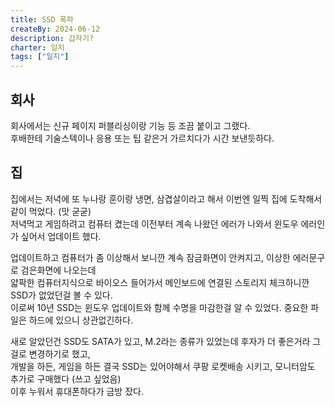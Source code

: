 ```yaml
---
title: SSD 폭파
createBy: 2024-06-12
description: 갑자기?
charter: 일지
tags: ["일지"]
---
```


## 회사

회사에서는 신규 페이지 퍼블리싱이랑 기능 등 조끔 붙이고 그랬다.  
후배한테 기술스텍이나 응용 또는 팁 같은거 가르치다가 시간 보낸듯하다.

## 집

집에서는 저녁에 또 누나랑 훈이랑 냉면, 삼겹살이라고 해서 이번엔 일찍 집에 도착해서 같이 먹었다. (맛 굳굳)  
저녁먹고 게임하려고 컴퓨터 켰는데 이전부터 계속 나왔던 에러가 나와서 윈도우 에러인가 싶어서 업데이트 했다.

업데이트하고 컴퓨터가 좀 이상해서 보니깐 계속 잠금화면이 안켜지고, 이상한 에러문구로 검은화면에 나오는데  
얇팍한 컴퓨터지식으로 바이오스 들어가서 메인보드에 연결된 스토리지 체크하니깐 SSD가 없었던걸 볼 수 있다.  
이로써 10년 SSD는 윈도우 업데이트와 함께 수명을 마감한걸 알 수 있었다. 중요한 파일은 하드에 있으니 상관없긴하다.

새로 알았던건 SSD도 SATA가 있고, M.2라는 종류가 있었는데 후자가 더 좋은거라 그걸로 변경하기로 했고,  
개발을 하든, 게임을 하든 결국 SSD는 있어야해서 쿠팡 로켓배송 시키고, 모니터암도 추가로 구매했다 (쓰고 싶었음)  
이후 누워서 휴대폰하다가 금방 잤다.
